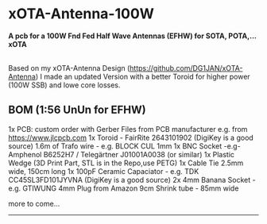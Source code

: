 # xOTA-Antenna-100W
**A pcb for a 100W Fnd Fed Half Wave Antennas (EFHW) for SOTA, POTA,... xOTA** <br /><br />

Based on my xOTA-Antenna Design (https://github.com/DG1JAN/xOTA-Antenna) I made an updated Version with a better Toroid for higher power (100W SSB) and lowe core losses.

## BOM (1:56 UnUn for EFHW)
1x PCB: custom order with Gerber Files from PCB manufacturer e.g. from https://www.jlcpcb.com 
1x Toroid - FairRite 2643101902 (DigiKey is a good source)
1.6m of Trafo wire - e.g. BLOCK	CUL 1mm
1x BNC Socket -e.g-  Amphenol B6252H7 / Telegärtner J01001A0038 (or similar) 
1x Plastic Wedge (3D Print Part, STL is in the Repo,use PETG)
1x Cable Tie 2.5mm wide, 150cm long
1x 100pF  Ceramic Capaciator - e.g. TDK CC45SL3FD101JYVNA (DigiKey is a good source)
2x 4mm Banana Socket - e.g.	GTIWUNG	4mm Plug from Amazon
9cm Shrink tube - 85mm wide

more to come...

****


